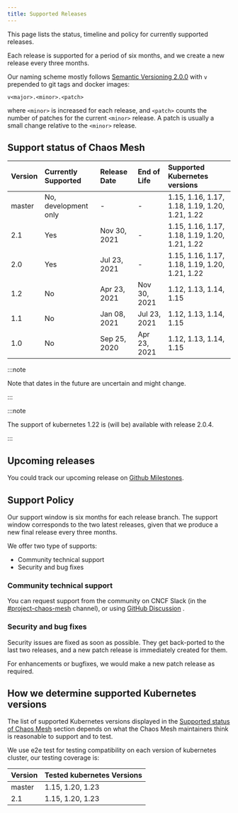 ```yaml
---
title: Supported Releases
---
```


This page lists the status, timeline and policy for currently supported releases.

Each release is supported for a period of six months, and we create a new release every three months.

Our naming scheme mostly follows [Semantic Versioning 2.0.0](https://semver.org/) with `v` prepended to git tags and docker images:

```plain
v<major>.<minor>.<patch>
```

where `<minor>` is increased for each release, and `<patch>` counts the number of patches for the current `<minor>` release. A patch is usually a small change relative to the `<minor>` release.

## Support status of Chaos Mesh

| Version | Currently Supported  | Release Date | End of Life  | Supported Kubernetes versions                  |
| :------ | :------------------- | :----------- | :----------- | :--------------------------------------------- |
| master  | No, development only | -            | -            | 1.15, 1.16, 1.17, 1.18, 1.19, 1.20, 1.21, 1.22 |
| 2.1     | Yes                  | Nov 30, 2021 | -            | 1.15, 1.16, 1.17, 1.18, 1.19, 1.20, 1.21, 1.22 |
| 2.0     | Yes                  | Jul 23, 2021 | -            | 1.15, 1.16, 1.17, 1.18, 1.19, 1.20, 1.21, 1.22 |
| 1.2     | No                   | Apr 23, 2021 | Nov 30, 2021 | 1.12, 1.13, 1.14, 1.15                         |
| 1.1     | No                   | Jan 08, 2021 | Jul 23, 2021 | 1.12, 1.13, 1.14, 1.15                         |
| 1.0     | No                   | Sep 25, 2020 | Apr 23, 2021 | 1.12, 1.13, 1.14, 1.15                         |

:::note

Note that dates in the future are uncertain and might change.

:::

:::note

The support of kubernetes 1.22 is (will be) available with release 2.0.4.

:::

## Upcoming releases

You could track our upcoming release on [Github Milestones](https://github.com/chaos-mesh/chaos-mesh/milestones).

## Support Policy

Our support window is six months for each release branch. The support window corresponds to the two latest releases, given that we produce a new final release every three months.

We offer two type of supports:

- Community technical support
- Security and bug fixes

### Community technical support

You can request support from the community on CNCF Slack (in the [#project-chaos-mesh](https://cloud-native.slack.com/archives/C0193VAV272) channel), or using [GitHub Discussion](https://github.com/chaos-mesh/chaos-mesh/discussions) .

### Security and bug fixes

Security issues are fixed as soon as possible. They get back-ported to the last two releases, and a new patch release is immediately created for them.

For enhancements or bugfixes, we would make a new patch release as required.

## How we determine supported Kubernetes versions

The list of supported Kubernetes versions displayed in the [Supported status of Chaos Mesh](#support-status-of-chaos-mesh) section depends on what the Chaos Mesh maintainers think is reasonable to support and to test.

We use e2e test for testing compatibility on each version of kubernetes cluster, our testing coverage is:

| Version | Tested kubernetes Versions |
| :------ | :------------------------- |
| master  | 1.15, 1.20, 1.23           |
| 2.1     | 1.15, 1.20, 1.23           |
